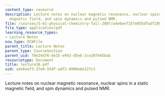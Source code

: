 ```yaml
---
content_type: resource
description: Lecture notes on nuclear magnetic resonance, nuclear spins in a static
  magnetic field, and spin dynamics and pulsed NMR.
file: /courses/5-61-physical-chemistry-fall-2007/a4e6eef337e055dfadf28900e6e127c3_lecture36.pdf
file_type: application/pdf
learning_resource_types:
- Lecture Notes
ocw_type: OCWFile
parent_title: Lecture Notes
parent_type: CourseSection
parent_uid: 70e24d76-de15-e943-d5e6-3ce28f445bab
resourcetype: Document
title: lecture36.pdf
uid: a4e6eef3-37e0-55df-adf2-8900e6e127c3
---
```

Lecture notes on nuclear magnetic resonance, nuclear spins in a static magnetic field, and spin dynamics and pulsed NMR.

